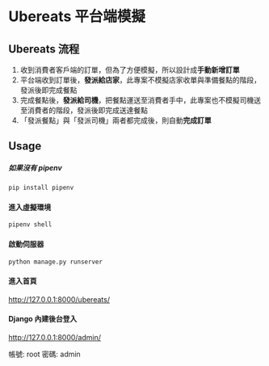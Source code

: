 # Ubereats 平台端模擬

## Ubereats 流程
1. 收到消費者客戶端的訂單，但為了方便模擬，所以設計成**手動新增訂單**
2. 平台端收到訂單後，**發派給店家**，此專案不模擬店家收單與準備餐點的階段，發派後即完成餐點
3. 完成餐點後，**發派給司機**，把餐點運送至消費者手中，此專案也不模擬司機送至消費者的階段，發派後即完成送達餐點
4. 「發派餐點」與「發派司機」兩者都完成後，則自動**完成訂單**

## Usage

##### 如果沒有 pipenv
```python
pip install pipenv
```

#### 進入虛擬環境
```python
pipenv shell
```

#### 啟動伺服器
```python
python manage.py runserver
```

#### 進入首頁
http://127.0.0.1:8000/ubereats/

#### Django 內建後台登入
http://127.0.0.1:8000/admin/

帳號: root 密碼: admin